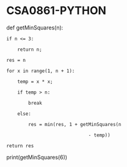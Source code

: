 # CSA0861-PYTHON
def getMinSquares(n):
    
    if n <= 3:

        return n;

    res = n 

    for x in range(1, n + 1):

        temp = x * x;

        if temp > n:

            break

        else:

            res = min(res, 1 + getMinSquares(n 

                                  - temp))     

    return res

print(getMinSquares(6))
